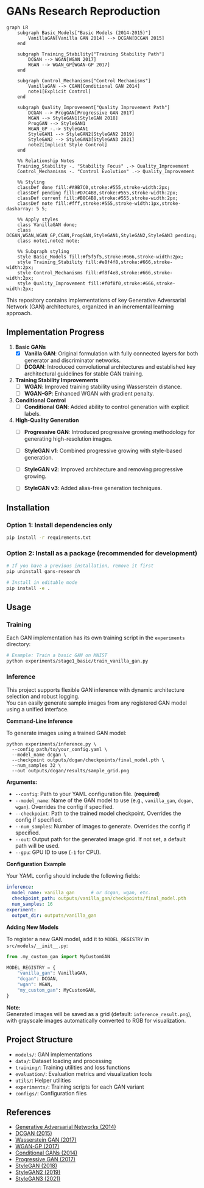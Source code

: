 # GANs Research Reproduction

```mermaid
graph LR
    subgraph Basic_Models["Basic Models (2014-2015)"]
        VanillaGAN[Vanilla GAN 2014] --> DCGAN[DCGAN 2015]
    end
    
    subgraph Training_Stability["Training Stability Path"]
        DCGAN --> WGAN[WGAN 2017]
        WGAN --> WGAN_GP[WGAN-GP 2017]
    end
    
    subgraph Control_Mechanisms["Control Mechanisms"]
        VanillaGAN --> CGAN[Conditional GAN 2014]
        note1[Explicit Control]
    end
    
    subgraph Quality_Improvement["Quality Improvement Path"]
        DCGAN --> ProgGAN[Progressive GAN 2017]
        WGAN --> StyleGAN1[StyleGAN 2018]
        ProgGAN --> StyleGAN1
        WGAN_GP -.-> StyleGAN1
        StyleGAN1 --> StyleGAN2[StyleGAN2 2019]
        StyleGAN2 --> StyleGAN3[StyleGAN3 2021]
        note2[Implicit Style Control]
    end
    
    %% Relationship Notes
    Training_Stability -. "Stability Focus" .-> Quality_Improvement
    Control_Mechanisms -. "Control Evolution" .-> Quality_Improvement
    
    %% Styling
    classDef done fill:#A9B7C0,stroke:#555,stroke-width:2px;
    classDef pending fill:#D7C4BB,stroke:#555,stroke-width:2px;
    classDef current fill:#B8C4B8,stroke:#555,stroke-width:2px;
    classDef note fill:#fff,stroke:#555,stroke-width:1px,stroke-dasharray: 5 5;
    
    %% Apply styles
    class VanillaGAN done;
    class DCGAN,WGAN,WGAN_GP,CGAN,ProgGAN,StyleGAN1,StyleGAN2,StyleGAN3 pending;
    class note1,note2 note;
    
    %% Subgraph styling
    style Basic_Models fill:#f5f5f5,stroke:#666,stroke-width:2px;
    style Training_Stability fill:#e8f4f8,stroke:#666,stroke-width:2px;
    style Control_Mechanisms fill:#f8f4e8,stroke:#666,stroke-width:2px;
    style Quality_Improvement fill:#f0f8f0,stroke:#666,stroke-width:2px;

```

This repository contains implementations of key Generative Adversarial Network (GAN) architectures, organized in an incremental learning approach.


## Implementation Progress

1. **Basic GANs**
   - [x] **Vanilla GAN**: Original formulation with fully connected layers for both generator and discriminator networks.
   - [ ] **DCGAN**: Introduced convolutional architectures and established key architectural guidelines for stable GAN training.
   
2. **Training Stability Improvements**
   - [ ] **WGAN**: Improved training stability using Wasserstein distance.
   - [ ] **WGAN-GP**: Enhanced WGAN with gradient penalty.
   
3. **Conditional Control**
   - [ ] **Conditional GAN**: Added ability to control generation with explicit labels.
   
4. **High-Quality Generation**
   - [ ] **Progressive GAN**: Introduced progressive growing methodology for generating high-resolution images.
   - [ ] **StyleGAN v1**: Combined progressive growing with style-based generation.
   - [ ] **StyleGAN v2**: Improved architecture and removing progressive growing.
   - [ ] **StyleGAN v3**: Added alias-free generation techniques.



## Installation

### Option 1: Install dependencies only
```bash
pip install -r requirements.txt
```

### Option 2: Install as a package (recommended for development)
```bash
# If you have a previous installation, remove it first
pip uninstall gans-research

# Install in editable mode
pip install -e .
```



## Usage

### Training
Each GAN implementation has its own training script in the `experiments` directory:

```bash
# Example: Train a basic GAN on MNIST
python experiments/stage1_basic/train_vanilla_gan.py
```

### Inference

This project supports flexible GAN inference with dynamic architecture selection and robust logging.  
You can easily generate sample images from any registered GAN model using a unified interface.

**Command-Line Inference**

To generate images using a trained GAN model:

```
python experiments/inference.py \
  --config path/to/your_config.yaml \
  --model_name dcgan \
  --checkpoint outputs/dcgan/checkpoints/final_model.pth \
  --num_samples 32 \
  --out outputs/dcgan/results/sample_grid.png
```

**Arguments:**

- `--config`: Path to your YAML configuration file. (**required**)
- `--model_name`: Name of the GAN model to use (e.g., `vanilla_gan`, `dcgan`, `wgan`). Overrides the config if specified.
- `--checkpoint`: Path to the trained model checkpoint. Overrides the config if specified.
- `--num_samples`: Number of images to generate. Overrides the config if specified.
- `--out`: Output path for the generated image grid. If not set, a default path will be used.
- `--gpu`: GPU ID to use (`-1` for CPU).

**Configuration Example**

Your YAML config should include the following fields:

```yaml
inference:
  model_name: vanilla_gan      # or dcgan, wgan, etc.
  checkpoint_path: outputs/vanilla_gan/checkpoints/final_model.pth
  num_samples: 16
experiment:
  output_dir: outputs/vanilla_gan
```


**Adding New Models**

To register a new GAN model, add it to `MODEL_REGISTRY` in `src/models/__init__.py`:

```python
from .my_custom_gan import MyCustomGAN

MODEL_REGISTRY = {
    "vanilla_gan": VanillaGAN,
    "dcgan": DCGAN,
    "wgan": WGAN,
    "my_custom_gan": MyCustomGAN,
}
```


**Note:**  
Generated images will be saved as a grid (default: `inference_result.png`), with grayscale images automatically converted to RGB for visualization.



## Project Structure

- `models/`: GAN implementations
- `data/`: Dataset loading and processing
- `training/`: Training utilities and loss functions
- `evaluation/`: Evaluation metrics and visualization tools
- `utils/`: Helper utilities
- `experiments/`: Training scripts for each GAN variant
- `configs/`: Configuration files



## References

- [Generative Adversarial Networks (2014)](https://arxiv.org/abs/1406.2661)
- [DCGAN (2015)](https://arxiv.org/abs/1511.06434)
- [Wasserstein GAN (2017)](https://arxiv.org/abs/1701.07875)
- [WGAN-GP (2017)](https://arxiv.org/abs/1704.00028)
- [Conditional GANs (2014)](https://arxiv.org/abs/1411.1784)
- [Progressive GAN (2017)](https://arxiv.org/abs/1710.10196)
- [StyleGAN (2018)](https://arxiv.org/abs/1812.04948)
- [StyleGAN2 (2019)](https://arxiv.org/abs/1912.04958)
- [StyleGAN3 (2021)](https://arxiv.org/abs/2106.12423)